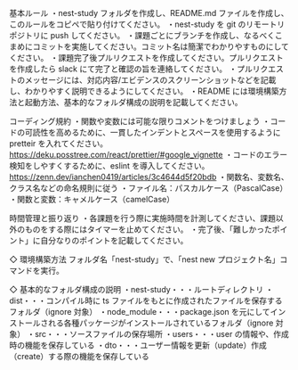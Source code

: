 基本ルール
・nest-study フォルダを作成し、README.md ファイルを作成し、このルールをコピペで貼り付けてください。
・nest-study を git のリモートリポジトリに push してください。
・課題ごとにブランチを作成し、なるべくこまめにコミットを実施してください。コミット名は簡潔でわかりやすものにしてください。
・課題完了後プルリクエストを作成してください。プルリクエストを作成したら slack にて完了と確認の旨を連絡してください。
・プルリクエストのメッセージには、対応内容/エビデンスのスクリーンショットなどを記載し、わかりやすく説明できるようにしてください。
・README には環境構築方法と起動方法、基本的なフォルダ構成の説明を記載してください。

コーディング規約
・関数や変数には可能な限りコメントをつけましょう
・コードの可読性を高めるために、一貫したインデントとスペースを使用するように pretteir を入れてください。
https://deku.posstree.com/react/prettier/#google_vignette
・コードのエラー検知をしやすくするために、eslint を導入してください。
https://zenn.dev/ianchen0419/articles/3c4644d5f20bdb
・関数名、変数名、クラス名などの命名規則に従う
・ファイル名：パスカルケース（PascalCase）
・関数と変数：キャメルケース（camelCase）

時間管理と振り返り
・各課題を行う際に実施時間を計測してください、課題以外のものをする際にはタイマーを止めてください。
・完了後、「難しかったポイント」に自分なりのポイントを記載してください。

◇ 環境構築方法
フォルダ名「nest-study」で、「nest new プロジェクト名」コマンドを実行。

◇ 基本的なフォルダ構成の説明
・nest-study・・・ルートディレクトリ
・dist・・・コンパイル時に ts ファイルをもとに作成されたファイルを保存するフォルダ（ignore 対象）
・node_module・・・package.json を元にしてインストールされる各種パッケージがインストールされているフォルダ（ignore 対象）
・src・・・ソースファイルの保存場所
・users・・・user の情報や、作成時の機能を保存している
・dto・・・ユーザー情報を更新（update）作成（create）する際の機能を保存している
